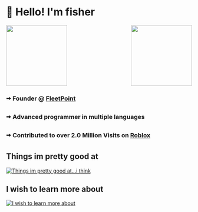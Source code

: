 # :wave: **Hello! I'm fisher**

<!-- [![Discord Presence](https://lanyard.cnrad.dev/api/756614666066591836)](https://discord.com/users/756614666066591836) -->


<!-- ## You can view my github stats below ⬇️

<a href="https://github.com/fisherjacobc/">
    <img align="center" src="https://github-readme-streak-stats.herokuapp.com/?user=fisherjacobc&theme=vue-dark" height="180"/>
</a>
<a href="https://github.com/fisherjacobc/">
    <img align="center" src="https://github-readme-stats.vercel.app/api/top-langs/?username=fisherjacobc&layout=compact&theme=vue-dark" height="180"/>
</a> -->

<a href="https://discord.com/users/756614666066591836">
    <img align="center" src="https://lanyard.cnrad.dev/api/756614666066591836" height="165"/>
</a>

<a href="https://github.com/fisherjacobc/">
    <img align="right" src="https://github-readme-stats.vercel.app/api?username=fisherjacobc&count_private=true&show_icons=true&hide=contribs&theme=vue-dark" height="165"/>
</a>

### 🠪 Founder @ [FleetPoint](https://github.com/FleetPoint)
### 🠪 Advanced programmer in multiple languages
### 🠪 Contributed to over 2.0 Million Visits on [Roblox](https://roblox.com)

## Things im pretty good at
[![Things im pretty good at...i think](https://skillicons.dev/icons?i=bash,cloudflare,css,express,git,html,java,js,ts,linux,lua,mongodb,nestjs,nextjs,nodejs,powershell,raspberrypi,react,tailwind,vscode,workers)](https://skillicons.dev)

## I wish to learn more about
[![I wish to learn more about](https://skillicons.dev/icons?i=bash,cs,deno,dotnet,electron,py,redis,visualstudio)](https://skillicons.dev)
